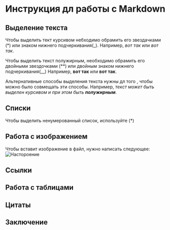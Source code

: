 # Инструкция дл работы с Markdown

## Выделение текста

Чтобы выделить тект курсивом небходимо обрамить его звездачками (*) или знаком нижнего подчеркивания(_). Например, *вот так* или _вот так_.

Чтобы выделить текст полужирным, необходимо обрамить его двойными звездочками (**) или двойным знаком нижнего подчеркивания(__) Например, **вот так** или __вот так__.

Альтернативные способы выделения текста нужны дл того , чтобы можно было совмещать эти способы. Например, _текст может быть выделен курсивом и при этом быть **полужирным**_.

## Списки
Чтобы выделить ненумерованный список, используйте (*)
## Работа с изображением

Чтобы вставит изображение в файл, нужно написать следующее:
![Настороение](nastroy.jpg)

## Ссылки

## Работа с таблицами

## Цитаты 

## Заключение